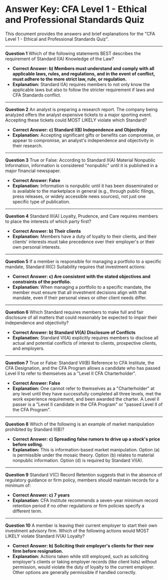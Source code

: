 # Answer Key: CFA Level 1 - Ethical and Professional Standards Quiz

This document provides the answers and brief explanations for the "CFA Level 1 - Ethical and Professional Standards Quiz".

---

**Question 1**
Which of the following statements BEST describes the requirement of Standard I(A) Knowledge of the Law?
*   **Correct Answer: b) Members must understand and comply with all applicable laws, rules, and regulations, and in the event of conflict, must adhere to the more strict law, rule, or regulation.**
*   **Explanation:** Standard I(A) requires members to not only know the applicable laws but also to follow the stricter requirement if laws and CFA Standards conflict.

---

**Question 2**
An analyst is preparing a research report. The company being analyzed offers the analyst expensive tickets to a major sporting event. Accepting these tickets could MOST LIKELY violate which Standard?
*   **Correct Answer: c) Standard I(B) Independence and Objectivity**
*   **Explanation:** Accepting significant gifts or benefits can compromise, or appear to compromise, an analyst's independence and objectivity in their research.

---

**Question 3**
True or False: According to Standard II(A) Material Nonpublic Information, information is considered "nonpublic" until it is published in a major financial newspaper.
*   **Correct Answer: False**
*   **Explanation:** Information is nonpublic until it has been disseminated or is available to the marketplace in general (e.g., through public filings, press releases, or widely accessible news sources), not just one specific type of publication.

---

**Question 4**
Standard III(A) Loyalty, Prudence, and Care requires members to place the interests of which party first?
*   **Correct Answer: b) Their clients**
*   **Explanation:** Members have a duty of loyalty to their clients, and their clients' interests must take precedence over their employer's or their own personal interests.

---

**Question 5**
If a member is responsible for managing a portfolio to a specific mandate, Standard III(C) Suitability requires that investment actions:
*   **Correct Answer: c) Are consistent with the stated objectives and constraints of the portfolio.**
*   **Explanation:** When managing a portfolio to a specific mandate, the member must ensure that all investment decisions align with that mandate, even if their personal views or other client needs differ.

---

**Question 6**
Which Standard requires members to make full and fair disclosure of all matters that could reasonably be expected to impair their independence and objectivity?
*   **Correct Answer: b) Standard VI(A) Disclosure of Conflicts**
*   **Explanation:** Standard VI(A) explicitly requires members to disclose all actual and potential conflicts of interest to clients, prospective clients, and employers.

---

**Question 7**
True or False: Standard VII(B) Reference to CFA Institute, the CFA Designation, and the CFA Program allows a candidate who has passed Level II to refer to themselves as a "Level II CFA Charterholder".
*   **Correct Answer: False**
*   **Explanation:** One cannot refer to themselves as a "Charterholder" at any level until they have successfully completed all three levels, met the work experience requirement, and been awarded the charter. A Level II passer is a "Level II candidate in the CFA Program" or "passed Level II of the CFA Program".

---

**Question 8**
Which of the following is an example of market manipulation prohibited by Standard II(B)?
*   **Correct Answer: c) Spreading false rumors to drive up a stock's price before selling.**
*   **Explanation:** This is information-based market manipulation. Option (a) is permissible under the mosaic theory. Option (b) relates to material nonpublic information. Option (d) is required by Standard VI(A).

---

**Question 9**
Standard V(C) Record Retention suggests that in the absence of regulatory guidance or firm policy, members should maintain records for a minimum of:
*   **Correct Answer: c) 7 years**
*   **Explanation:** CFA Institute recommends a seven-year minimum record retention period if no other regulations or firm policies specify a different term.

---

**Question 10**
A member is leaving their current employer to start their own investment advisory firm. Which of the following actions would MOST LIKELY violate Standard IV(A) Loyalty?
*   **Correct Answer: b) Soliciting their employer's clients for their new firm before resignation.**
*   **Explanation:** Actions taken while still employed, such as soliciting employer's clients or taking employer records (like client lists) without permission, would violate the duty of loyalty to the current employer. Other options are generally permissible if handled correctly.
